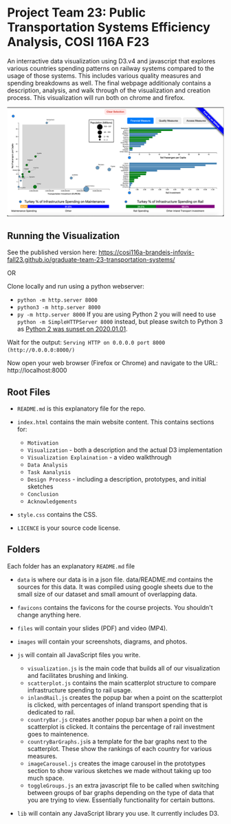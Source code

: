 
# Project Team 23: Public Transportation Systems Efficiency Analysis, COSI 116A F23

An interractive data visualization using D3.v4 and javascript that explores various countries spending patterns on railway systems compared to the usage of those systems. This includes various quality measures and spending breakdowns as well. The final webpage additionaly contains a description, analysis, and walk through of the visualization and creation process. This visualization will run both on chrome and firefox. 

![screenshotOfVis](images/final_vis.png)

## Running the Visualization
See the published version here: 
https://cosi116a-brandeis-infovis-fall23.github.io/graduate-team-23-transportation-systems/

OR

Clone locally and run using a python webserver:
* `python -m http.server 8000`
* `python3 -m http.server 8000`
* `py -m http.server 8000`
If you are using Python 2 you will need to use `python -m SimpleHTTPServer 8000` instead, but please switch to Python 3 as [Python 2 was sunset on 2020.01.01](https://www.python.org/doc/sunset-python-2/).

Wait for the output: `Serving HTTP on 0.0.0.0 port 8000 (http://0.0.0.0:8000/)`

Now open your web browser (Firefox or Chrome) and navigate to the URL: http://localhost:8000

## Root Files
* `README.md` is this explanatory file for the repo.

* `index.html` contains the main website content. This contains sections for:
    * `Motivation`
    * `Visualization` - both a description and the actual D3 implementation
    * `Visualization Explaination` - a video walkthrough
    * `Data Analysis`
    * `Task Aanalysis`
    * `Design Process` - including a description, prototypes, and initial sketches
    * `Conclusion`
    * `Acknowledgements`

* `style.css` contains the CSS.

* `LICENCE` is your source code license.

## Folders
Each folder has an explanatory `README.md` file

* `data` is where our data is in a json file. data/README.md contains the sources for this data. It was compiled using google sheets due to the small size of our dataset and small amount of overlapping data. 

* `favicons` contains the favicons for the course projects. You shouldn't change anything here.

* `files` will contain your slides (PDF) and video (MP4).

* `images` will contain your screenshots, diagrams, and photos.

* `js` will contain all JavaScript files you write.

  * `visualization.js` is the main code that builds all of our visualization and facilitates brushing and linking.
  * `scatterplot.js` contains the main scatterplot structure to compare infrastructure spending to rail usage. 
  * `inlandRail.js` creates the popup bar when a point on the scatterplot is clicked, with percentages of inland transport spending that is dedicated to rail.
  * `countryBar.js` creates another popup bar when a point on the scatterplot is clicked. It contains the percentage of rail investment goes to maintenence.
  * `countryBarGraphs.js`is a template for the bar graphs next to the scatterplot. These show the rankings of each country for various measures.
  * `imageCarousel.js` creates the image carousel in the prototypes section to show various sketches we made without taking up too much space. 
  * `toggleGroups.js` an extra javascript file to be called when switching between groups of bar graphs depending on the type of data that you are trying to view. Essentially functionality for certain buttons.

  
* `lib` will contain any JavaScript library you use. It currently includes D3.



    